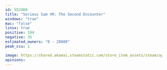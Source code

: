 ```yaml
---
id: 552460
title: "Serious Sam VR: The Second Encounter"
windows: "true"
mac: "false"
linux: true
positive: 194
negative: 35
estimated_owners: "0 - 20000"
peak_ccu: 1

image: https://shared.akamai.steamstatic.com/store_item_assets/steam/apps/552460/header.jpg?t=1569336553
opinions:
---
```

